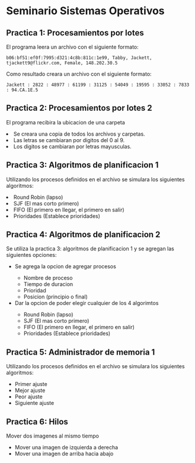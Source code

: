# Seminario Sistemas Operativos

## Practica 1: Procesamientos por lotes

<p>
  El programa leera un archivo con el siguiente formato:
  
    b06:bf51:ef0f:7995:d321:4c8b:811c:1e99, Tabby, Jackett, tjackett9@flickr.com, Female, 148.202.30.5 
    
  Como resultado creara un archivo con el siguiente formato:
  
    Jackett : 2822 : 48977 : 61199 : 31125 : 54049 : 19595 : 33052 : 7833 : 94.CA.1E.5
</p>

## Practica 2: Procesamientos por lotes 2

<p>
  El programa recibira la ubicacion de una carpeta
  <li>
    Se creara una copia de todos los archivos y carpetas.
  </li>
  <li>
    Las letras se cambiaran por digitos del 0 al 9.
  </li>
  <li>
    Los digitos se cambiaran por letras mayusculas.
  </li>
</p>

## Practica 3: Algoritmos de planificacion 1

<p>
  Utilizando los procesos definidos en el archivo se simulara los siguientes algoritmos:
  <li>
    Round Robin (lapso)
  </li>
  <li>
    SJF (El mas corto  primero)
  </li>
  <li>
    FIFO (El primero en llegar, el primero en salir)
  </li>
  <li>
    Prioridades (Establece prioridades)
  </li>
</p>

## Practica 4: Algoritmos de planificacion 2
<p>
  Se utiliza la practica 3: algoritmos de planificacion 1 y se agregan las siguientes opciones:
  <ul>
    <li>Se agrega la opcion de agregar procesos</li>
    <ul>
      <li>Nombre de proceso</li>
      <li>Tiempo de duracion</li>
      <li>Prioridad</li>
      <li>Posicion (principio o final)</li>
    </ul>
    <li>Dar la opcion de poder elegir cualquier de los 4 algorimtos </li>
    <ul>
      <li>Round Robin (lapso)</li>
      <li>SJF (El mas corto  primero)</li>
      <li>FIFO (El primero en llegar, el primero en salir)</li>
      <li>Prioridades (Establece prioridades)</li>
    </ul>
  </ul>
</p>

## Practica 5: Administrador de memoria 1
<p>
  Utilizando los procesos definidos en el archivo se simulara los siguientes algoritmos:
  <ul>
    <li>Primer ajuste</li>
    <li>Mejor ajuste</li>
    <li>Peor ajuste</li>
    <li>Siguiente ajuste</li>
  </ul>
</p>

## Practica 6: Hilos
<p>
  Mover dos imagenes al mismo tiempo
  <ul>
    <li>Mover una imagen de izquierda a derecha</li>
    <li>Mover una imagen de arriba hacia abajo</li>
  </ul>
</p>
